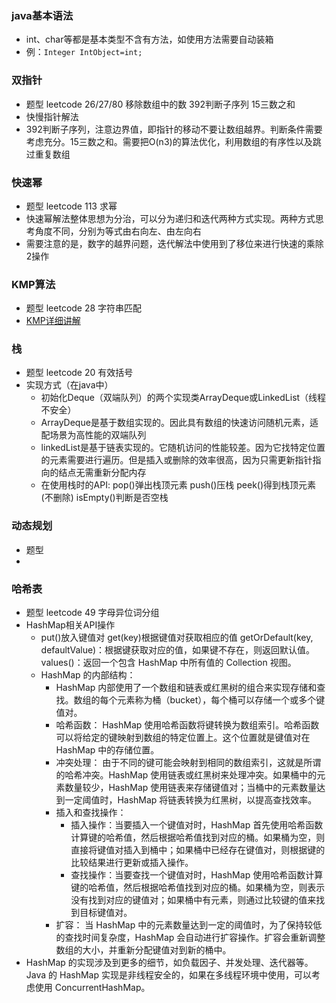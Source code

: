 ### java基本语法
  - int、char等都是基本类型不含有方法，如使用方法需要自动装箱
  - 例：`Integer IntObject=int;`
### 双指针
  - 题型 leetcode 26/27/80 移除数组中的数 392判断子序列 15三数之和
  - 快慢指针解法
  - 392判断子序列，注意边界值，即指针的移动不要让数组越界。判断条件需要考虑充分。15三数之和。需要把O(n3)的算法优化，利用数组的有序性以及跳过重复数组
### 快速幂
  - 题型 leetcode 113 求幂
  - 快速幂解法整体思想为分治，可以分为递归和迭代两种方式实现。两种方式思考角度不同，分别为等式由右向左、由左向右
  - 需要注意的是，数字的越界问题，迭代解法中使用到了移位来进行快速的乘除2操作
### KMP算法
  - 题型 leetcode 28 字符串匹配
  - [KMP详细讲解](https://www.zhihu.com/question/21923021/answer/281346746)
### 栈
  - 题型 leetcode 20 有效括号
  - 实现方式（在java中）
    - 初始化Deque（双端队列）的两个实现类ArrayDeque或LinkedList（线程不安全）
    - ArrayDeque是基于数组实现的。因此具有数组的快速访问随机元素，适配场景为高性能的双端队列
    - linkedList是基于链表实现的。它随机访问的性能较差。因为它找特定位置的元素需要进行遍历。但是插入或删除的效率很高，因为只需更新指针指向的结点无需重新分配内存
    - 在使用栈时的API: pop()弹出栈顶元素 push()压栈 peek()得到栈顶元素(不删除) isEmpty()判断是否空栈
### 动态规划
  - 题型
  -
### 哈希表
  - 题型 leetcode 49 字母异位词分组
  - HashMap相关API操作
    - put()放入键值对 get(key)根据键值对获取相应的值 getOrDefault(key, defaultValue)：根据键获取对应的值，如果键不存在，则返回默认值。values()：返回一个包含 HashMap 中所有值的 Collection 视图。
    - HashMap 的内部结构：
      - HashMap 内部使用了一个数组和链表或红黑树的组合来实现存储和查找。数组的每个元素称为桶（bucket），每个桶可以存储一个或多个键值对。 
      - 哈希函数： HashMap 使用哈希函数将键转换为数组索引。哈希函数可以将给定的键映射到数组的特定位置上。这个位置就是键值对在 HashMap 中的存储位置。 
      - 冲突处理： 由于不同的键可能会映射到相同的数组索引，这就是所谓的哈希冲突。HashMap 使用链表或红黑树来处理冲突。如果桶中的元素数量较少，HashMap 使用链表来存储键值对；当桶中的元素数量达到一定阈值时，HashMap 将链表转换为红黑树，以提高查找效率。 
      - 插入和查找操作： 
        - 插入操作：当要插入一个键值对时，HashMap 首先使用哈希函数计算键的哈希值，然后根据哈希值找到对应的桶。如果桶为空，则直接将键值对插入到桶中；如果桶中已经存在键值对，则根据键的比较结果进行更新或插入操作。 
        - 查找操作：当要查找一个键值对时，HashMap 使用哈希函数计算键的哈希值，然后根据哈希值找到对应的桶。如果桶为空，则表示没有找到对应的键值对；如果桶中有元素，则通过比较键的值来找到目标键值对。 
      - 扩容： 当 HashMap 中的元素数量达到一定的阈值时，为了保持较低的查找时间复杂度，HashMap 会自动进行扩容操作。扩容会重新调整数组的大小，并重新分配键值对到新的桶中。 
  - HashMap 的实现涉及到更多的细节，如负载因子、并发处理、迭代器等。Java 的 HashMap 实现是非线程安全的，如果在多线程环境中使用，可以考虑使用 ConcurrentHashMap。